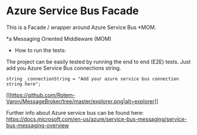 # Azure Service Bus Facade

This is a Facade / wrapper around Azure Service Bus *MOM. 

*a Messaging Oriented Middleware (MOM)

- How to run the tests:

The project can be easily tested by running the end to end (E2E) tests. Just add you Azure Service Bus connections string.

    string _connectionString = "Add your azure service bus connection string here";

[[https://github.com/Rotem-Varon/MessageBroker/tree/master/explorer.png|alt=explorer]]

Further info about Azure service bus can be found here:
https://docs.microsoft.com/en-us/azure/service-bus-messaging/service-bus-messaging-overview
